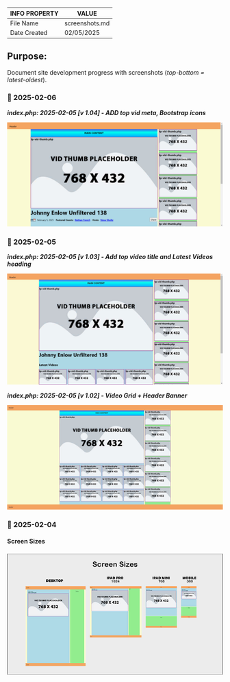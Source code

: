 | INFO PROPERTY | VALUE          |
| ------------- | -------------- |
| File Name     | screenshots.md |
| Date Created  | 02/05/2025     |

## Purpose:

Document site development progress with screenshots (_top-bottom = latest-oldest_).

### 📆 2025-02-06

**_index.php: 2025-02-05 [v 1.04] - ADD top vid meta, Bootstrap icons_**

![index.php: 2025-02-05 [v 1.04] - ADD top vid meta, Bootstrap icons](/screens/screen-104--01--index-af.png)


### 📆 2025-02-05

**_index.php: 2025-02-05 [v 1.03] - Add top video title and Latest Videos heading_**

![index.php: 2025-02-05 [v 1.03] - Add top video title and Latest Videos heading](/screens/screen-002--index-06.jpg)

**_index.php: 2025-02-05 [v 1.02] - Video Grid + Header Banner_**

![index.php: 2025-02-05 [v 1.02] - Video Grid + Header Banner](/screens/screen-002--index-05.jpg)

### 📆 2025-02-04

#### Screen Sizes

![index.php [branch 03]](/img/ehd-mockup-sizes-02.jpg)

